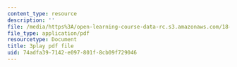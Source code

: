 ```yaml
---
content_type: resource
description: ''
file: /media/https%3A/open-learning-course-data-rc.s3.amazonaws.com/18-06sc-linear-algebra-fall-2011/74adfa397142e097801f8cb09f729046_YzZUIYRCE38.pdf
file_type: application/pdf
resourcetype: Document
title: 3play pdf file
uid: 74adfa39-7142-e097-801f-8cb09f729046
---
```

